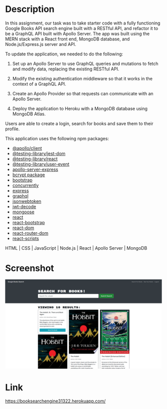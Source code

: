 # Description

In this assignment, our task was to take starter code with a fully functioning Google Books API search engine built with a RESTful API, and refactor it to be a GraphQL API built with Apollo Server. The app was built using the MERN stack with a React front end, MongoDB database, and Node.js/Express.js server and API.

To update the application, we needed to do the following:

1. Set up an Apollo Server to use GraphQL queries and mutations to fetch and modify data, replacing the existing RESTful API.

2. Modify the existing authentication middleware so that it works in the context of a GraphQL API.

3. Create an Apollo Provider so that requests can communicate with an Apollo Server.

4. Deploy the application to Heroku with a MongoDB database using MongoDB Atlas.

Users are able to create a login, search for books and save them to their profile.

This application uses the following npm packages:

- [@apollo/client](https://www.npmjs.com/package/@apollo/client)
- [@testing-library/jest-dom](https://www.npmjs.com/package/@testing-library/jest-dom)
- [@testing-library/react](https://www.npmjs.com/package/@testing-library/react)
- [@testing-library/user-event](https://www.npmjs.com/package/@testing-library/user-event)
- [apollo-server-express](https://www.npmjs.com/package/apollo-server-express)
- [bcrypt package](https://www.npmjs.com/package/bcrypt)
- [bootstrap](https://www.npmjs.com/package/bootstrap)
- [concurrently](https://www.npmjs.com/package/concurrently)
- [express](https://www.npmjs.com/package/express)
- [graphql](https://www.npmjs.com/package/graphql)
- [jsonwebtoken](https://www.npmjs.com/package/jsonwebtoken)
- [jwt-decode](https://www.npmjs.com/package/jwt-decode)
- [mongoose](https://www.npmjs.com/package/mongoose)
- [react](https://www.npmjs.com/package/react)
- [react-bootstrap](https://www.npmjs.com/package/react-bootstrap)
- [react-dom](https://www.npmjs.com/package/react-dom)
- [react-router-dom](https://www.npmjs.com/package/react-router-dom)
- [react-scripts](https://www.npmjs.com/package/react-scripts)

HTML | CSS | JavaScript | Node.js | React | Apollo Server | MongoDB

# Screenshot

![Screenshot of webpage](./images/homework-readme.png)

# Link

https://booksearchengine31322.herokuapp.com/
